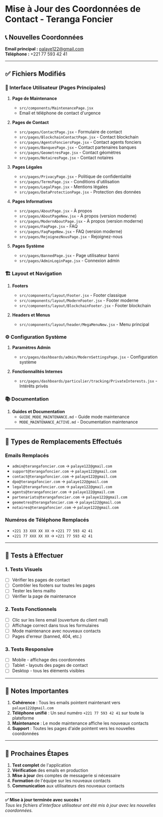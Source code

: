 # Mise à Jour des Coordonnées de Contact - Teranga Foncier

## 📞 Nouvelles Coordonnées

**Email principal :** palaye122@gmail.com  
**Téléphone :** +221 77 593 42 41

---

## ✅ Fichiers Modifiés

### 🎨 Interface Utilisateur (Pages Principales)

1. **Page de Maintenance**
   - `src/components/MaintenancePage.jsx`
   - Email et téléphone de contact d'urgence

2. **Pages de Contact**
   - `src/pages/ContactPage.jsx` - Formulaire de contact
   - `src/pages/BlockchainContactPage.jsx` - Contact blockchain
   - `src/pages/AgentsFonciersPage.jsx` - Contact agents fonciers
   - `src/pages/BanquesPage.jsx` - Contact partenaires banques
   - `src/pages/GeometresPage.jsx` - Contact géomètres
   - `src/pages/NotairesPage.jsx` - Contact notaires

3. **Pages Légales**
   - `src/pages/PrivacyPage.jsx` - Politique de confidentialité
   - `src/pages/TermsPage.jsx` - Conditions d'utilisation
   - `src/pages/LegalPage.jsx` - Mentions légales
   - `src/pages/DataProtectionPage.jsx` - Protection des données

4. **Pages Informatives**
   - `src/pages/AboutPage.jsx` - À propos
   - `src/pages/AboutPageNew.jsx` - À propos (version moderne)
   - `src/pages/ModernAboutPage.jsx` - À propos (version moderne)
   - `src/pages/FaqPage.jsx` - FAQ
   - `src/pages/FaqPageNew.jsx` - FAQ (version moderne)
   - `src/pages/RejoignezNousPage.jsx` - Rejoignez-nous

5. **Pages Système**
   - `src/pages/BannedPage.jsx` - Page utilisateur banni
   - `src/pages/AdminLoginPage.jsx` - Connexion admin

### 🏗️ Layout et Navigation

1. **Footers**
   - `src/components/layout/Footer.jsx` - Footer classique
   - `src/components/layout/ModernFooter.jsx` - Footer moderne
   - `src/components/layout/BlockchainFooter.jsx` - Footer blockchain

2. **Headers et Menus**
   - `src/components/layout/header/MegaMenuNew.jsx` - Menu principal

### ⚙️ Configuration Système

1. **Paramètres Admin**
   - `src/pages/dashboards/admin/ModernSettingsPage.jsx` - Configuration système

2. **Fonctionnalités Internes**
   - `src/pages/dashboards/particulier/tracking/PrivateInterests.jsx` - Intérêts privés

### 📚 Documentation

1. **Guides et Documentation**
   - `GUIDE_MODE_MAINTENANCE.md` - Guide mode maintenance
   - `MODE_MAINTENANCE_ACTIVE.md` - Documentation maintenance

---

## 🔄 Types de Remplacements Effectués

### Emails Remplacés
- `admin@terangafoncier.com` → `palaye122@gmail.com`
- `support@terangafoncier.com` → `palaye122@gmail.com`
- `contact@terangafoncier.com` → `palaye122@gmail.com`
- `dpo@terangafoncier.com` → `palaye122@gmail.com`
- `legal@terangafoncier.com` → `palaye122@gmail.com`
- `agents@terangafoncier.com` → `palaye122@gmail.com`
- `partenariats@terangafoncier.com` → `palaye122@gmail.com`
- `geometres@terangafoncier.com` → `palaye122@gmail.com`
- `notaires@terangafoncier.com` → `palaye122@gmail.com`

### Numéros de Téléphone Remplacés
- `+221 33 XXX XX XX` → `+221 77 593 42 41`
- `+221 77 XXX XX XX` → `+221 77 593 42 41`

---

## 🧪 Tests à Effectuer

### 1. Tests Visuels
- [ ] Vérifier les pages de contact
- [ ] Contrôler les footers sur toutes les pages
- [ ] Tester les liens mailto
- [ ] Vérifier la page de maintenance

### 2. Tests Fonctionnels
- [ ] Clic sur les liens email (ouverture du client mail)
- [ ] Affichage correct dans tous les formulaires
- [ ] Mode maintenance avec nouveaux contacts
- [ ] Pages d'erreur (banned, 404, etc.)

### 3. Tests Responsive
- [ ] Mobile - affichage des coordonnées
- [ ] Tablet - layouts des pages de contact
- [ ] Desktop - tous les éléments visibles

---

## 📝 Notes Importantes

1. **Cohérence** : Tous les emails pointent maintenant vers `palaye122@gmail.com`
2. **Téléphone unifié** : Un seul numéro `+221 77 593 42 41` sur toute la plateforme
3. **Maintenance** : Le mode maintenance affiche les nouveaux contacts
4. **Support** : Toutes les pages d'aide pointent vers les nouvelles coordonnées

---

## 🚀 Prochaines Étapes

1. **Test complet** de l'application
2. **Vérification** des emails en production
3. **Mise à jour** des comptes de messagerie si nécessaire
4. **Formation** de l'équipe sur les nouveaux contacts
5. **Communication** aux utilisateurs des nouveaux contacts

---

**✅ Mise à jour terminée avec succès !**  
*Tous les fichiers d'interface utilisateur ont été mis à jour avec les nouvelles coordonnées.*